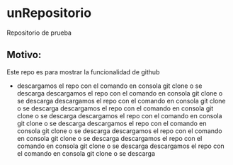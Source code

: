 # unRepositorio
Repositorio de prueba


## Motivo:
Este repo es para mostrar la funcionalidad de github

* descargamos el repo con el comando en consola git clone o se descarga
 descargamos el repo con el comando en consola git clone o se descarga descargamos el repo con el comando en consola git clone o se descarga
 descargamos el repo con el comando en consola git clone o se descarga descargamos el repo con el comando en consola git clone o se descarga
 descargamos el repo con el comando en consola git clone o se descarga descargamos el repo con el comando en consola git clone o se descarga
 descargamos el repo con el comando en consola git clone o se descarga descargamos el repo con el comando en consola git clone o se descarga
